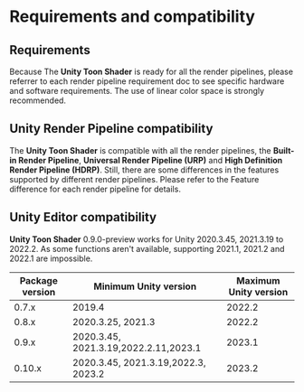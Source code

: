 # Requirements and compatibility

## Requirements

Because The **Unity Toon Shader** is ready for all the render pipelines, please referrer to each render pipeline requirement doc to see specific hardware and software requirements. The use of linear color space is strongly recommended.


## Unity Render Pipeline compatibility
The **Unity Toon Shader** is compatible with all the render pipelines, the **Built-in Render Pipeline**, **Universal Render Pipeline (URP)** and **High Definition Render Pipeline (HDRP)**.  Still, there are some differences in the features supported by different render pipelines. Please refer to the Feature difference for each render pipeline for details.


## Unity Editor compatibility

**Unity Toon Shader**  0.9.0-preview works for Unity 2020.3.45, 2021.3.19 to 2022.2. As some functions aren't available, supporting 2021.1, 2021.2 and 2022.1 are impossible.

|  Package version  |  Minimum Unity version  | Maximum Unity version  |
| ---- | ---- | ---- |
|  0.7.x  |  2019.4  |  2022.2  |
|  0.8.x  |  2020.3.25, 2021.3 |  2022.2  |
|  0.9.x  |  2020.3.45, 2021.3.19,2022.2.11,2023.1 |  2023.1  |
|  0.10.x  |  2020.3.45, 2021.3.19,2022.3, 2023.2 |  2023.2  |


